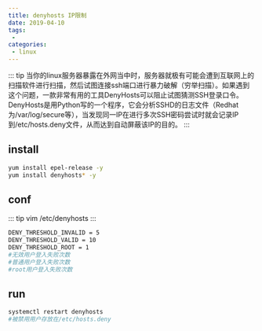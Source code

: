 ```yaml
---
title: denyhosts IP限制
date: 2019-04-10
tags:
 - 
categories:
 - linux
---
```


::: tip 
当你的linux服务器暴露在外网当中时，服务器就极有可能会遭到互联网上的扫描软件进行扫描，然后试图连接ssh端口进行暴力破解（穷举扫描）。如果遇到这个问题，一款非常有用的工具DenyHosts可以阻止试图猜测SSH登录口令。DenyHosts是用Python写的一个程序，它会分析SSHD的日志文件（Redhat为/var/log/secure等），当发现同一IP在进行多次SSH密码尝试时就会记录IP到/etc/hosts.deny文件，从而达到自动屏蔽该IP的目的。
:::
## install
```bash
yum install epel-release -y
yum install denyhosts* -y
```
## conf
::: tip
vim /etc/denyhosts
:::
```bash
DENY_THRESHOLD_INVALID = 5
DENY_THRESHOLD_VALID = 10
DENY_THRESHOLD_ROOT = 1
#无效用户登入失败次数
#普通用户登入失败次数
#root用户登入失败次数
```
## run
```bash
systemctl restart denyhosts
#被禁用用户存放在/etc/hosts.deny
```
